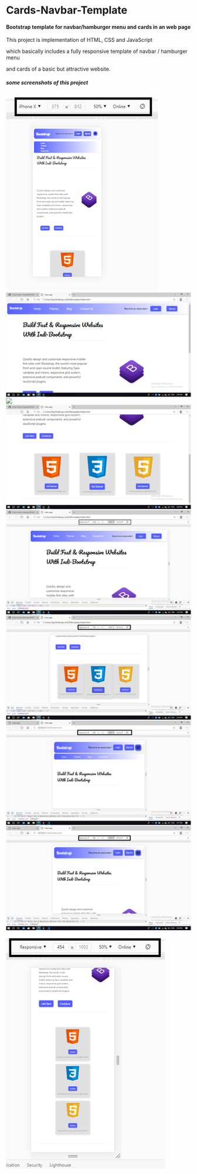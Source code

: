 # Cards-Navbar-Template

<h4>Bootstrap template for navbar/hamburger menu and cards in an web page</h4>
<p>This project is implementation of HTML, CSS and JavaScript<p>
<p>which basically includes a fully responsive template of navbar / hamburger menu</p>
<p>and cards of a basic but attractive website.</p>
<h5> some screenshots of this project</h5>

<img src="https://github.com/mihirverma7781/Cards-Navbar-Template/blob/master/css%20template/iphonex.png">
<img src="https://github.com/mihirverma7781/Cards-Navbar-Template/blob/master/css%20template/ss.png">
<img src="https://github.com/mihirverma7781/Cards-Navbar-Template/blob/master/css%20template/ss1.png">
<img src="https://github.com/mihirverma7781/Cards-Navbar-Template/blob/master/css%20template/ss2.png">
<img src="https://github.com/mihirverma7781/Cards-Navbar-Template/blob/master/css%20template/ss3.png">
<img src="https://github.com/mihirverma7781/Cards-Navbar-Template/blob/master/css%20template/ss4.png">
<img src="https://github.com/mihirverma7781/Cards-Navbar-Template/blob/master/css%20template/ss5.png">
<img src="https://github.com/mihirverma7781/Cards-Navbar-Template/blob/master/css%20template/ss6.png">
<img src="https://github.com/mihirverma7781/Cards-Navbar-Template/blob/master/css%20template/ss7.png">
